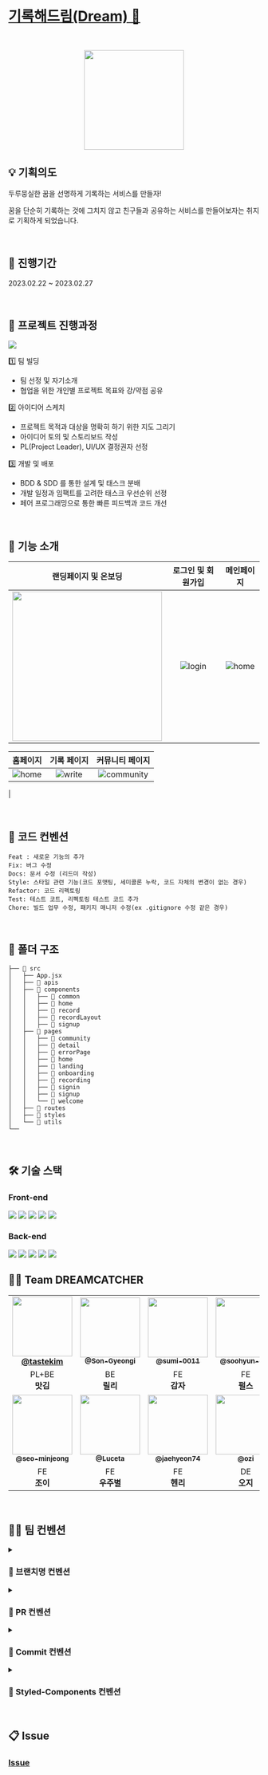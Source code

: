 

# [기록해드림(Dream) 🌙](https://dreamcatcher-front-end-bplo.vercel.app/)
<br/>
<p align="middle">
  <img width="200px;" src="https://user-images.githubusercontent.com/77972977/221557629-51c1d89e-99f1-4b9a-98b8-38f5ce558470.svg"/>
</p>
</h1>

<!-- # 🐣 프로젝트 소개 -->

## :bulb: 기획의도

두루뭉실한 꿈을 선명하게 기록하는 서비스를 만들자!

꿈을 단순히 기록하는 것에 그치지 않고 친구들과 공유하는 서비스를 만들어보자는 취지로 기획하게 되었습니다.

<br/>

## 📆 진행기간
2023.02.22 ~ 2023.02.27

<br/>

## :speech_balloon: 프로젝트 진행과정

<img src="https://user-images.githubusercontent.com/81623931/221574912-4d988249-f451-4e28-b40d-816cc5e99972.jpg"/>

1️⃣ 팀 빌딩
- 팀 선정 및 자기소개
- 협업을 위한 개인별 프로젝트 목표와 강/약점 공유

2️⃣ 아이디어 스케치
- 프로젝트 목적과 대상을 명확히 하기 위한 지도 그리기
- 아이디어 토의 및 스토리보드 작성
- PL(Project Leader), UI/UX 결정권자 선정

3️⃣ 개발 및 배포
- BDD & SDD 를 통한 설계 및 태스크 분배
- 개발 일정과 임팩트를 고려한 태스크 우선순위 선정
- 페어 프로그래밍으로 통한 빠른 피드백과 코드 개선

<br/>

## :pushpin: 기능 소개
|   랜딩페이지 및 온보딩 | 로그인 및 회원가입 | 메인페이지 |
| :-------------------------: | :-------------------------: |  :-------------------------: | 
| <img src="https://i.imgur.com/mgI2aed.gif" width="300" />| ![login](https://user-images.githubusercontent.com/49177223/221571290-ee44d723-bba3-40b5-a96f-88a518e617ae.gif) | ![home](https://user-images.githubusercontent.com/49177223/221574938-f0b2f8d3-aeef-4052-b1c7-3a313f6da9a2.gif)


|  홈페이지  | 기록 페이지 | 커뮤니티 페이지 |
| :-------------------------: | :-------------------------: | :-------------------------: | 
| ![home](https://user-images.githubusercontent.com/49177223/221574938-f0b2f8d3-aeef-4052-b1c7-3a313f6da9a2.gif)| ![write](https://user-images.githubusercontent.com/49177223/221575520-95d2d40d-0d36-40b0-ad20-d9d5ff3acd89.gif) | ![community](https://user-images.githubusercontent.com/49177223/221575188-351264f4-171f-4fb3-8afc-ae5cf38553e9.gif)
 | 

<br/>

## :pencil: 코드 컨벤션
```
Feat : 새로운 기능의 추가
Fix: 버그 수정
Docs: 문서 수정 (리드미 작성)
Style: 스타일 관련 기능(코드 포맷팅, 세미콜론 누락, 코드 자체의 변경이 없는 경우)
Refactor: 코드 리펙토링
Test: 테스트 코트, 리펙토링 테스트 코드 추가
Chore: 빌드 업무 수정, 패키지 매니저 수정(ex .gitignore 수정 같은 경우)
```

<br/>

## :file_folder: 폴더 구조
```
├── 📁 src
│   ├── App.jsx
│   ├── 📁 apis
│   ├── 📁 components
│   │   ├── 📁 common
│   │   ├── 📁 home
│   │   ├── 📁 record
│   │   ├── 📁 recordLayout
│   │   ├── 📁 signup
│   ├── 📁 pages
│   │   ├── 📁 community
│   │   ├── 📁 detail
│   │   ├── 📁 errorPage
│   │   ├── 📁 home
│   │   ├── 📁 landing
│   │   ├── 📁 onboarding
│   │   ├── 📁 recording
│   │   ├── 📁 signin
│   │   ├── 📁 signup
│   │   └── 📁 welcome
│   ├── 📁 routes
│   ├── 📁 styles
│   └── 📁 utils
└──
```

<br/>

## 🛠️ 기술 스택

### Front-end
 <img src="https://img.shields.io/badge/React-61DAFB?style=for-the-badge&logo=React&logoColor=black"/> <img src ="https://img.shields.io/badge/-TypeScript-informational?&style=for-the-badge&logo=TypeScript&logoColor=white" />
 <img src="https://img.shields.io/badge/Vercel-000000?style=for-the-badge&logo=Vercel&logoColor=white"/> 
 <img src="https://img.shields.io/badge/Vite-646CFF?style=for-the-badge&logo=Vite&logoColor=white"/> <img src="https://img.shields.io/badge/styled components-DB7093?style=for-the-badge&logo=styled components&logoColor=white"/> 
 
### Back-end
<img src="https://img.shields.io/badge/AWS Lambda-FF9900?style=for-the-badge&logo=Vercel&logoColor=white"/>  <img src="https://img.shields.io/badge/Spring-6DB33F?style=for-the-badge&logo=Spring&logoColor=white"/> <img src="https://img.shields.io/badge/Spring Boot-6DB33F?style=for-the-badge&logo=Springboot&logoColor=white"/>  <img src="https://img.shields.io/badge/Express.js-6DB33F?style=for-the-badge&logo=express&logoColor=white"/> <img src ="https://img.shields.io/badge/-TypeScript-informational?&style=for-the-badge&logo=TypeScript&logoColor=white" />    


 ## 🙋‍♂️ Team DREAMCATCHER 

<table>
  <tbody>
    <tr>
        <td align="center"><a href="https://github.com/tastekim"><img src="https://avatars.githubusercontent.com/u/112174727?v=4" width="120px;"  ><br /><sub><a href="https://github.com/tastekim"><b>@tastekim</b></sub></a><br/></td>
      <td align="center"><a href="https://github.com/Son-Gyeongi"><img src="https://avatars.githubusercontent.com/u/78200199?s=96&v=4" width="120px;" alt=""/><br /><sub><b>@Son-Gyeongi</b></sub></a><br/></td>
                <td align="center"><a href="https://github.com/sumi-0011"><img src="https://avatars.githubusercontent.com/u/49177223?v=4" width="120px;" alt=""/><br /><sub><b>@sumi-0011</b></sub></a><br/></td>
      <td align="center"><a href="https://github.com/oohyun-dev"><img src="https://avatars.githubusercontent.com/u/81623931?s=96&v=4" width="120px;" alt=""/><br /><sub><b>@soohyun-dev</b></sub></a><br/></td>
        <td align="center"><a href="https://github.com/sit-or-seona"><img src="https://avatars.githubusercontent.com/u/106213724?s=96&v=4" width="120px;" alt=""/><br /><sub><b>@sit-or-seona</b></sub></a><br/></td>
    </tr>
    <tr>
        <td align="center">PL+BE <br/><span style="font-weight : bold">맛김</span></td>
        <td align="center" >BE <br/><span style="font-weight : bold">릴리</span></td>
        <td align ="center"> FE <br/> <span style="font-weight : bold">감자</span></td>
        <td align="center">FE <br/> <span style="font-weight : bold">펄스</span></td>
        <td align="center" >FE <br/> <span style="font-weight : bold">라라</span></td>  
    </tr>
    <tr>
      <td align="center"><a href="https://github.com/seo-minjeong"><img src="https://avatars.githubusercontent.com/u/77972977?s=96&v=4" width="120px;" alt=""/><br /><sub><b>@seo-minjeong</b></sub></a><br/></td>
      <td align="center"><a href="https://github.com/Luceta"><img src="https://avatars.githubusercontent.com/u/57941164?s=96&v=4" width="120px;" alt=""/><br /><sub><b>@Luceta</b></sub></a><br/></td>
      <td align="center"><a href="https://github.com/jaehyeon74"><img src="https://avatars.githubusercontent.com/u/69101321?s=96&v=4" width="120px;" alt=""/><br /><sub><b>@jaehyeon74</b></sub></a><br/></td>
      <td align="center">  <img src="https://user-images.githubusercontent.com/49177223/221578600-b22eef58-0597-4b16-88a8-cc0963ba7dcd.jpg" width="120px;" height='120px' alt=""/><br /><sub><b>@ozi</b></sub></a><br/></td>
                <td align="center">  <img src="https://user-images.githubusercontent.com/49177223/221573884-1222feb3-5206-4bd0-bb5a-c1d79f75781b.png" width="120px;" height='120px' alt=""/><br /><sub><b>@루이</b></sub></a><br/></td>
    </tr>
    <tr>
        <td align="center">FE <br/><span style="font-weight : bold">조이</span></td>
        <td align="center">FE <br/><span style="font-weight : bold">우주별</span></td> 
        <td align="center">FE <br/><span style="font-weight : bold">헨리</span></td>
        <td align="center">DE <br/><span style="font-weight : bold">오지</span></td>
        <td align="center">DE <br/><span style="font-weight : bold">루이</span></td> 
    </tr>
  </tbody>
</table>
 
<br>
 
 ## 👨‍⚖️ 팀 컨벤션
 

 
<details><summary><h3>🔀 브랜치명 컨벤션</h3></summary>
<div markdown="1">

    ✔️dev
    - 항상 최신 정보를 유지하는 브랜치입니다.

    ✔️main

    - 배포용 브랜치입니다.

    ✔️이외 브랜치

    - feat/기능이름
    - fix/수정사항

</details>
    
<details>
<summary><h3>🔀 PR 컨벤션</h3></summary>
<div markdown="1">

    - [Feat] 제목 (제목만 봐도 무엇을 했는지 단번에 파악할 수 있게 작성)

    - 상세 내용

    - closes 이슈번호

</details>
    

    
<details>
<summary><h3>🔀 Commit 컨벤션</h3></summary>
<div markdown="1">

- FEAT : 새로운 기능의 추가
- FIX: 버그 수정
- DOCS: 문서 수정 (리드미 작성)
- STYLE: 스타일 관련 기능(코드 포맷팅, 세미콜론 누락, 코드 자체의 변경이 없는 경우)
- REFACTOR: 코드 리펙토링
- TEST: 테스트 코트, 리펙토링 테스트 코드 추가
- CHORE: 빌드 업무 수정, 패키지 매니저 수정(ex .gitignore 수정 같은 경우)

</details>
    

<details>
<summary><h3>🔀 Styled-Components 컨벤션</h3></summary>
<div markdown="1">

- div : '기능명'Box
- section : '기능명'Section
- ul : '기능명'List
- li : '기능명'Item
- p : '기능명'Paragraph
- span : '기능명'Span

</details>
    

<br>
    
    
## 📋 Issue 
    
### [Issue](https://github.com/TEAM-DREAMCATCHER/DREAMCATCHER_Front-End/issues)
    

